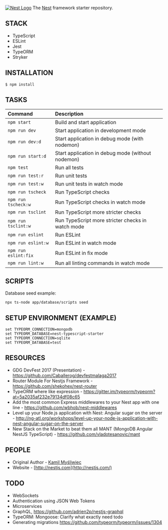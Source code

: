 [![Nest Logo](http://kamilmysliwiec.com/public/nest-logo.png)](http://nestjs.com/)
The [Nest](https://github.com/unlight/nest-typescript-starter) framework starter repository. 

STACK
---
* TypeScript
* ESLint
* Jest
* TypeORM
* Stryker

INSTALLATION
---
```
$ npm install
```

TASKS
---
| Command              | Description                                       |
|:---------------------|:--------------------------------------------------|
| `npm start`          | Build and start application                       |
| `npm run dev`        | Start application in development mode             |
| `npm run dev:d`      | Start application in debug mode (with nodemon)    |
| `npm run start:d`    | Start application in debug mode (without nodemon) |
| `npm test`           | Run all tests                                     |
| `npm run test:r`     | Run unit tests                                    |
| `npm run test:w`     | Run unit tests in watch mode                      |
| `npm run tscheck`    | Run TypeScript checks                             |
| `npm run tscheck:w`  | Run TypeScript checks in watch mode               |
| `npm run tsclint`    | Run TypeScript more stricter checks               |
| `npm run tsclint:w`  | Run TypeScript more stricter checks in watch mode |
| `npm run eslint`     | Run ESLint                                        |
| `npm run eslint:w`   | Run ESLint in watch mode                          |
| `npm run eslint:fix` | Run ESLint in fix mode                            |
| `npm run lint:w`     | Run all linting commands in watch mode            |


SCRIPTS
---
Database seed example:
```
npx ts-node app/database/scripts seed
```

SETUP ENVIRONMENT (EXAMPLE)
---
```
set TYPEORM_CONNECTION=mongodb
set TYPEORM_DATABASE=nest-typescript-starter
set TYPEORM_CONNECTION=sqlite
set TYPEORM_DATABASE=test
```

RESOURCES
---
* GDG DevFest 2017 (Presentation) - https://github.com/Caballerog/devfestmalaga2017
* Router Module For Nestjs Framework - https://github.com/shekohex/nest-router
* TypeORM where like expression - https://gitter.im/typeorm/typeorm?at=5a2035af232e79134df08c65
* Add the most common Express middlewares to your Nest app with one line - https://github.com/wbhob/nest-middlewares
* Level up your Node.js application with Nest: Angular sugar on the server - http://ng-atl.org/workshops/level-up-your-node-js-application-with-nest-angular-sugar-on-the-server
* New Stack on the Market to beat them all MANT (MongoDB Angular NestJS TypeScript) - https://github.com/vladotesanovic/mant

PEOPLE
---
- Original Author - [Kamil Myśliwiec](http://kamilmysliwiec.com)
- Website - [http://nestjs.com](http://nestjs.com/)

TODO
---
* WebSockets
* Authentication using JSON Web Tokens
* Microservices
* GraphQL, https://github.com/adrien2p/nestjs-graphql
* TypeORM: Mongoose: Clarify what exactly need todo
* Generating migrations https://github.com/typeorm/typeorm/issues/1304
